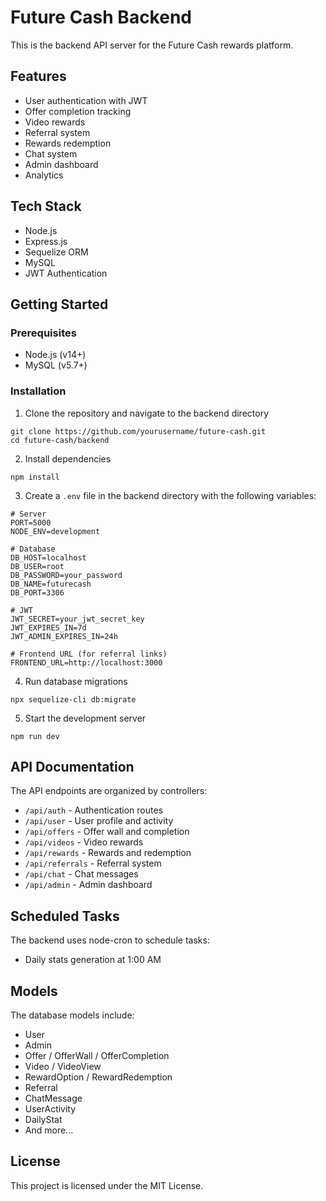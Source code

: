 # Future Cash Backend

This is the backend API server for the Future Cash rewards platform.

## Features

- User authentication with JWT
- Offer completion tracking
- Video rewards
- Referral system
- Rewards redemption
- Chat system
- Admin dashboard
- Analytics

## Tech Stack

- Node.js
- Express.js
- Sequelize ORM
- MySQL
- JWT Authentication

## Getting Started

### Prerequisites

- Node.js (v14+)
- MySQL (v5.7+)

### Installation

1. Clone the repository and navigate to the backend directory
```
git clone https://github.com/yourusername/future-cash.git
cd future-cash/backend
```

2. Install dependencies
```
npm install
```

3. Create a `.env` file in the backend directory with the following variables:
```
# Server
PORT=5000
NODE_ENV=development

# Database
DB_HOST=localhost
DB_USER=root
DB_PASSWORD=your_password
DB_NAME=futurecash
DB_PORT=3306

# JWT
JWT_SECRET=your_jwt_secret_key
JWT_EXPIRES_IN=7d
JWT_ADMIN_EXPIRES_IN=24h

# Frontend URL (for referral links)
FRONTEND_URL=http://localhost:3000
```

4. Run database migrations
```
npx sequelize-cli db:migrate
```

5. Start the development server
```
npm run dev
```

## API Documentation

The API endpoints are organized by controllers:

- `/api/auth` - Authentication routes
- `/api/user` - User profile and activity
- `/api/offers` - Offer wall and completion
- `/api/videos` - Video rewards
- `/api/rewards` - Rewards and redemption
- `/api/referrals` - Referral system
- `/api/chat` - Chat messages
- `/api/admin` - Admin dashboard

## Scheduled Tasks

The backend uses node-cron to schedule tasks:
- Daily stats generation at 1:00 AM

## Models

The database models include:
- User
- Admin
- Offer / OfferWall / OfferCompletion
- Video / VideoView
- RewardOption / RewardRedemption
- Referral
- ChatMessage
- UserActivity
- DailyStat
- And more...

## License

This project is licensed under the MIT License. 